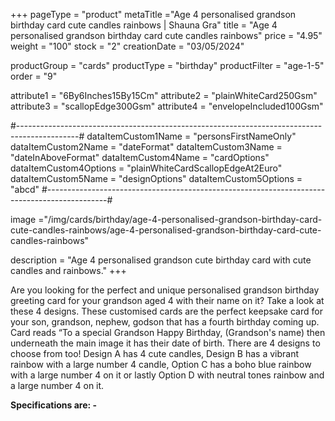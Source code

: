 +++
pageType = "product"
metaTitle ="Age 4 personalised grandson birthday card cute candles rainbows | Shauna Gra"
title = "Age 4 personalised grandson birthday card cute candles rainbows"
price = "4.95"
weight = "100"
stock = "2"
creationDate = "03/05/2024"

productGroup = "cards"
productType = "birthday"
productFilter = "age-1-5"
order = "9"

attribute1 = "6By6Inches15By15Cm" 
attribute2 = "plainWhiteCard250Gsm" 
attribute3 = "scallopEdge300Gsm" 
attribute4 = "envelopeIncluded100Gsm"

#---------------------------------------------------------------------------------------------#
dataItemCustom1Name = "personsFirstNameOnly"
dataItemCustom2Name = "dateFormat"
dataItemCustom3Name = "dateInAboveFormat"
dataItemCustom4Name = "cardOptions"
dataItemCustom4Options = "plainWhiteCardScallopEdgeAt2Euro"
dataItemCustom5Name = "designOptions"
dataItemCustom5Options = "abcd"
#---------------------------------------------------------------------------------------------#

image ="/img/cards/birthday/age-4-personalised-grandson-birthday-card-cute-candles-rainbows/age-4-personalised-grandson-birthday-card-cute-candles-rainbows"

description = "Age 4 personalised grandson cute birthday card with cute candles and rainbows."
+++

Are you looking for the perfect and unique personalised grandson birthday greeting card for your grandson aged 4 with their name on it? Take a look at these 4 designs. These customised cards are the perfect keepsake card for your son, grandson, nephew, godson that has a fourth birthday coming up. Card reads “To a special Grandson Happy Birthday, (Grandson's name) then underneath the main image it has their date of birth. There are 4 designs to choose from too! Design A has 4 cute candles, Design B has a vibrant rainbow with a large number 4 candle, Option C has a boho blue rainbow with a large number 4 on it or lastly Option D with neutral tones rainbow and a large number 4 on it.

**Specifications are: -**
